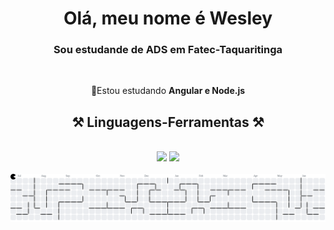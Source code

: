 <h1 align="center">Olá, meu nome é Wesley</h1>

<h3 align="center">Sou estudande de ADS em Fatec-Taquaritinga </h3>

<br/>

<div align="center">
 
🌱Estou estudando **Angular e Node.js** 

 </div>
 
<h2 align="center">⚒️ Linguagens-Ferramentas ⚒️</h2>
<br/>
<div align="center">
    <img src="https://skillicons.dev/icons?i=bootstrap,html,css,vscode,github" />
    <img src="https://skillicons.dev/icons?i=python,javascript,c,cs,java" /><br>
</div>

<br>

<picture>
  <source media="(prefers-color-scheme: dark)" srcset="https://raw.githubusercontent.com/Wesley-dSA/Wesley-dSA/output/pacman-contribution-graph-dark.svg">
  <source media="(prefers-color-scheme: light)" srcset="https://raw.githubusercontent.com/Wesley-dSA/Wesley-dSA/output/pacman-contribution-graph.svg">
  <img alt="pacman contribution graph" src="https://raw.githubusercontent.com/Wesley-dSA/Wesley-dSA/output/pacman-contribution-graph.svg">
</picture>

